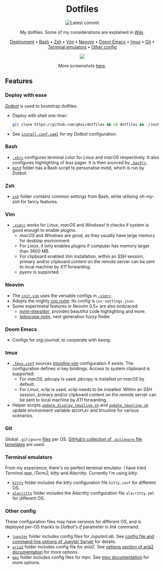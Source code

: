 <div align="center">

# Dotfiles

![Latest commit](https://img.shields.io/github/last-commit/g6ai/dotfiles?style=flat)

My dotfiles. Some of my considerations are explained in [Wiki](https://github.com/g6ai/dotfiles/wiki).

[Deployment](#deploy-with-ease) • [Bash](#bash) • [Zsh](#zsh) • [Vim](#vim) • [Neovim](#neovim) • [Doom Emacs](#doom-emacs) • [tmux](#tmux) • [Git](#git) • [Terminal emulators](#terminal-emulators) • [Other config](#other-config)

![](https://github.com/g6ai/dotfiles/wiki/screenshots/complex.png)

More screenshots [here](https://github.com/g6ai/dotfiles/wiki/Screenshots).

</div>

## Features

### Deploy with ease

[*Dotbot*](https://github.com/anishathalye/dotbot) is used to bootstrap dotfiles.

* Deploy with shell one-liner:
    ```sh
    git clone https://github.com/g6ai/dotfiles && cd dotfiles && ./install
    ```
* See [`install.conf.yaml`](https://github.com/g6ai/dotfiles/blob/master/install.conf.yaml) for my *Dotbot* configuration.

### Bash
* [`.shrc`](https://github.com/g6ai/dotfiles/blob/master/shrc) configures terminal color for *Linux* and *macOS* respectively. It also configures highlighting of *less* pager. It is then sourced by [`.bashrc`](https://github.com/g6ai/dotfiles/blob/master/bash/bashrc).
* [`motd`](https://github.com/g6ai/dotfiles/tree/master/motd) folder has a Bash script to personalise motd, which is run by *Dotbot*.

### Zsh
* [`zsh`](https://github.com/g6ai/dotfiles/tree/master/zsh) folder contains common settings from Bash, while utilising *oh-my-zsh* for fancy features.

### Vim
* [`.vimrc`](https://github.com/g6ai/dotfiles/blob/master/vim/vimrc) works for *Linux*, *macOS* and *Windows*! It checks if system is good enough to enable plugins.
  * *macOS* and *Windows* are good, as they usually have large memory for desktop environment.
  * For *Linux*, it only enables plugins if computer has memory larger than 3600 MB.
  * For clipboard enabled *Vim* installation, within an *SSH* session, primary and/or clipboard content on the remote server can be sent to local machine by *X11* forwarding.
  * *pyenv* is supported.

### Neovim
* The [`init.vim`](https://github.com/g6ai/dotfiles/blob/master/vim/nvim/init.vim) uses the versatile configs in [`.vimrc`](https://github.com/g6ai/dotfiles/blob/master/vim/vimrc).
* Adopts the mighty [*coc.nvim*](https://github.com/neoclide/coc.nvim). Its config is `coc-settings.json`.
* Some experimetal features in *Neovim* 0.5+ are also embraced:
  * [*nvim-treesitter*](https://github.com/nvim-treesitter/nvim-treesitter), provides beautiful code highlighting and more.
  * [*telescope.nvim*](https://github.com/nvim-telescope/telescope.nvim), next generation fuzzy finder.

### Doom Emacs

* Configs for *org-journal*, to cooperate with *beorg*.

### tmux
* [`.tmux.conf`](https://github.com/g6ai/dotfiles/blob/master/tmux/tmux.conf) sources [*tmuxline.vim*](https://github.com/edkolev/tmuxline.vim) configuration if exists. The configuration defines vi key bindings. Access to system clipboard is supported:
  * For *macOS*, *pbcopy* is used. *pbcopy* is installed on *macOS* by default.
  * For *Linux*, *xclip* is used. *xclip* needs to be installed. Within an *SSH* session, primary and/or clipboard content on the remote server can be sent to local machine by *X11* forwarding.
* Helper scripts [`update_display_tmuxline.sh`](https://github.com/g6ai/dotfiles/blob/master/tmux/update_display_tmuxline.sh) and [`update_tmuxline.sh`](https://github.com/g6ai/dotfiles/blob/master/tmux/update_tmuxline.sh) update environment variable `$DISPLAY` and tmuxline for various scenarios.

### Git

Global `.gitignore` [files](https://github.com/g6ai/dotfiles/tree/master/git) per OS. [GitHub’s collection of `.gitignore` file templates](https://github.com/github/gitignore) are used.

### Terminal emulators
From my experience, there's no perfect terminal emulator. I have tried *Terminal.app*, *iTerm2*, *kitty* and *Alacritty*. Currently I'm using *kitty*.
* [`kitty`](https://github.com/g6ai/dotfiles/tree/master/kitty) folder includes the *kitty* configuration file `kitty.conf` for different OS.
* [`alacritty`](https://github.com/g6ai/dotfiles/tree/master/alacritty) folder includes the *Alacritty* configuration file `alacritty.yml` for different OS.

### Other config
These configuration files may have versions for different OS, and is deployed per-OS thanks to *Dotbot*'s *if* parameter in *link* command.
* [`jupyter`](https://github.com/g6ai/dotfiles/tree/master/jupyter) folder includes config files for *JupyterLab*. See [config file and command line options of Jupyter Server](https://jupyter-server.readthedocs.io/en/latest/other/full-config.html) for details.
* [`aria2`](https://github.com/g6ai/dotfiles/tree/master/aria2) folder includes config file for *aria2*. See [options section of aria2 documentation](https://aria2.github.io/manual/en/html/aria2c.html#options) for more options.
* [`mpv`](https://github.com/g6ai/dotfiles/tree/master/mpv) folder includes config files for *mpv*. See [mpv documentation](https://mpv.io/manual/master/) for more options.
